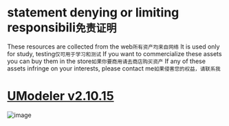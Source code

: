 # statement denying or limiting responsibili``免责证明``
These resources are collected from the web``所有资产均来自网络``
It is used only for study, testing``仅可用于学习和测试``
If you want to commercialize these assets you can buy them in the store``如果你要商用请去商店购买资产``
If any of these assets infringe on your interests, please contact me``如果侵害您的权益，请联系我``

# [UModeler v2.10.15](https://url52.ctfile.com/f/18305852-1030323799-b00499?p=1352 "下载")
![image](https://assetstore-cdn-china-v1.unitychina.cn/key-image/263b208b-0678-4b56-a9f5-51538f7c72cf.webp)
